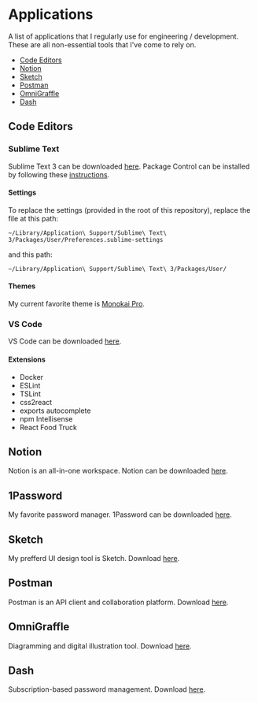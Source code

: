 # Applications 

A list of applications that I regularly use for engineering / development. These are all non-essential tools that I've come to rely on. 

* [Code Editors](#code-editors)
* [Notion](#notion)
* [Sketch](#sketch)
* [Postman](#postman)
* [OmniGraffle](#omnigraffle)
* [Dash](#dash)

## Code Editors

### Sublime Text

Sublime Text 3 can be downloaded [here](https://www.sublimetext.com/3). Package Control can be installed by following these [instructions](https://packagecontrol.io/installation).

#### Settings

To replace the settings (provided in the root of this repository), replace the file at this path:

```
~/Library/Application\ Support/Sublime\ Text\ 3/Packages/User/Preferences.sublime-settings
```

and this path:

```
~/Library/Application\ Support/Sublime\ Text\ 3/Packages/User/
```

#### Themes

My current favorite theme is [Monokai Pro](https://packagecontrol.io/packages/Theme%20-%20Monokai%20Pro).

### VS Code

VS Code can be downloaded [here](https://code.visualstudio.com/download).

#### Extensions

* Docker 
* ESLint
* TSLint
* css2react
* exports autocomplete
* npm Intellisense 
* React Food Truck 

## Notion 

Notion is an all-in-one workspace. Notion can be downloaded [here](https://www.notion.so/).

## 1Password

My favorite password manager. 1Password can be downloaded [here](https://1password.com/).

## Sketch 

My prefferd UI design tool is Sketch. Download [here](https://www.sketch.com/).

## Postman 

Postman is an API client and collaboration platform. Download [here](https://www.getpostman.com/). 

## OmniGraffle 

Diagramming and digital illustration tool. Download [here](https://www.omnigroup.com/omnigraffle/).

## Dash 

Subscription-based password management. Download [here](https://www.dashlane.com/).